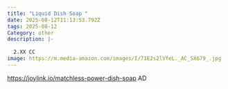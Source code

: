 ```yaml
---
title: "Liquid Dish Soap "
date: 2025-08-12T11:13:53.792Z
tags: 2025-08-12
Category: other
description: |-
  
  2.XX CC
image: https://m.media-amazon.com/images/I/71E2s2lVfeL._AC_SX679_.jpg
---
```

https://joylink.io/matchless-power-dish-soap   AD